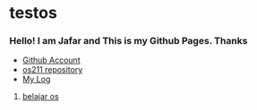 # testos
### Hello! I am Jafar and This is my Github Pages. Thanks
* [Github Account](https://github.com/abdurrohmanjafar/)
* [os211 repository](https://github.com/abdurrohmanjafar/os211/)
* [My Log](https://abdurrohmanjafar.github.io/os211/TXT/mylog.txt/)

1. [belajar os](https://google.com)
